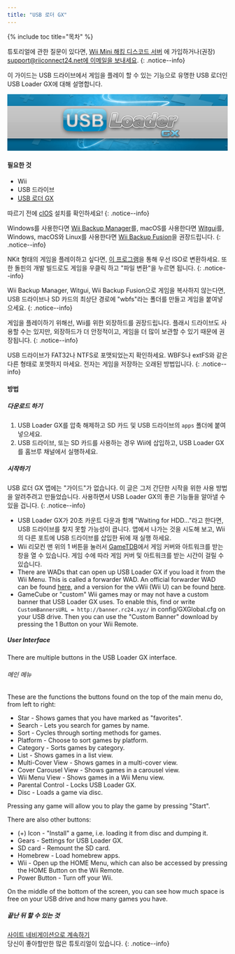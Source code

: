 ```yaml
---
title: "USB 로더 GX"
---
```


{% include toc title="목차" %}

튜토리얼에 관한 질문이 있다면, [Wii Mini 해킹 디스코드 서버](https://discord.gg/rc24) 에 가입하거나(권장) [support@riiconnect24.net에 이메일을 보내세요](mailto:support@riiconnect24.net).
{: .notice--info}

이 가이드는 USB 드라이브에서 게임을 플레이 할 수 있는 기능으로 유명한 USB 로더인 USB Loader GX에 대해 설명합니다.

![USB 로더 GX](/images/usbloadergx.png)

#### 필요한 것

* Wii
* USB 드라이브
* [USB 로더 GX](https://hbb1.oscwii.org/hbb/usbloader_gx/usbloader_gx.zip)

따르기 전에 [cIOS](/cios) 설치를 확인하세요!
{: .notice--info}

Windows를 사용한다면 [Wii Backup Manager](/wiibackupmanager)를, macOS를 사용한다면 [Witgui](https://desairem.com/wordpress/category/witgui-download/)를, Windows, macOS와 Linux를 사용한다면 [Wii Backup Fusion](https://github.com/larsenv/Wii-Backup-Fusion)을 권장드립니다.
{: .notice--info}

NKit 형태의 게임을 플레이하고 싶다면, [이 프로그램](https://gbatemp.net/download/nkit.36157/)을 통해 우선 ISO로 변환하세요. 또한 돌핀의 개발 빌드로도 게임을 우클릭 하고 "파일 변환"을 누르면 됩니다.
{: .notice--info}

Wii Backup Manager, Witgui, Wii Backup Fusion으로 게임을 복사하지 않는다면, USB 드라이브나 SD 카드의 최상단 경로에 "wbfs"라는 폴더를 만들고 게임을 붙여넣으세요.
{: .notice--info}

게임을 플레이하기 위해선, Wii를 위한 외장하드를 권장드립니다. 플래시 드라이브도 사용할 수는 있지만, 외장하드가 더 안정적이고, 게임을 더 많이 보관할 수 있기 때문에 권장됩니다.
{: .notice--info}

USB 드라이브가 FAT32나 NTFS로 포맷되었는지 확인하세요. WBFS나 extFS와 같은 다른 형태로 포맷하지 마세요. 전자는 게임을 저장하는 오래된 방법입니다.
{: .notice--info}

#### 방법

##### 다운로드 하기

1. USB Loader GX를 압축 해제하고 SD 카드 및 USB 드라이브의 `apps` 폴더에 붙여넣으세요.
2. USB 드라이브, 또는 SD 카드를 사용하는 경우 Wii에 삽입하고, USB Loader GX를 홈브루 채널에서 실행하세요.

##### 시작하기

USB 로더 GX 앱에는 "가이드"가 없습니다. 이 글은 그저 간단한 시작을 위한 사용 방법을 알려주려고 만들었습니다. 사용하면서 USB Loader GX의 좋은 기능들을 알아낼 수 있을 겁니다.
{: .notice--info}

* USB Loader GX가 20초 카운트 다운과 함께 "Waiting for HDD..."라고 한다면, USB 드라이브를 찾지 못할 가능성이 큽니다. 앱에서 나가는 것을 시도해 보고, Wii의 다른 포트에 USB 드라이브를 삽입한 뒤에 재 실행 하세요.
* Wii 리모컨 맨 위의 1 버튼을 눌러서 [GameTDB](https://gametdb.com/)에서 게임 커버와 아트워크를 받는 창을 열 수 있습니다. 게임 수에 따라 게임 커버 및 아트워크를 받는 시간이 걸릴 수 있습니다.
* There are WADs that can open up USB Loader GX if you load it from the Wii Menu. This is called a forwarder WAD. An official forwarder WAD can be found [here](https://sourceforge.net/projects/usbloadergx/files/Releases/Forwarders/USB%20Loader%20GX-UNEO_Forwarder_5_1_AHBPROT.wad), and a version for the vWii (Wii U) can be found [here](https://sourceforge.net/projects/usbloadergx/files/Releases/Forwarders/USB%20Loader%20GX-UNEO_Forwarder_5_1_AHBPROT_vWii%20%28Fix%29.wad).
* GameCube or "custom" Wii games may or may not have a custom banner that USB Loader GX uses. To enable this, find or write `CustomBannersURL = http://banner.rc24.xyz/` in config/GXGlobal.cfg on your USB drive. Then you can use the "Custom Banner" download by pressing the 1 Button on your Wii Remote.

##### User Interface

There are multiple buttons in the USB Loader GX interface.

###### 메인 메뉴

These are the functions the buttons found on the top of the main menu do, from left to right:

* Star - Shows games that you have marked as "favorites".
* Search - Lets you search for games by name.
* Sort - Cycles through sorting methods for games.
* Platform - Choose to sort games by platform.
* Category - Sorts games by category.
* List - Shows games in a list view.
* Multi-Cover View - Shows games in a multi-cover view.
* Cover Carousel View - Shows games in a carousel view.
* Wii Menu View - Shows games in a Wii Menu view.
* Parental Control - Locks USB Loader GX.
* Disc - Loads a game via disc.

Pressing any game will allow you to play the game by pressing "Start".

There are also other buttons:

* (+) Icon - "Install" a game, i.e. loading it from disc and dumping it.
* Gears - Settings for USB Loader GX.
* SD card - Remount the SD card.
* Homebrew - Load homebrew apps.
* Wii - Open up the HOME Menu, which can also be accessed by pressing the HOME Button on the Wii Remote.
* Power Button - Turn off your Wii.

On the middle of the bottom of the screen, you can see how much space is free on your USB drive and how many games you have.

##### 끝난 뒤 할 수 있는 것

[사이트 네비게이션으로 계속하기](site-navigation)<br>당신이 좋아할만한 많은 튜토리얼이 있습니다.
{: .notice--info}
